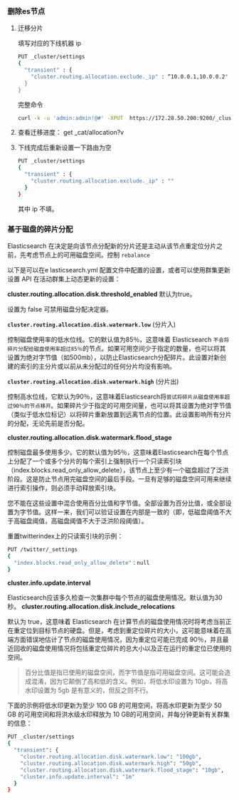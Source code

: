 ### 删除es节点

1. 迁移分片

   填写对应的下线机器 ip

   ```sh
   PUT _cluster/settings
   {
     "transient" : {
       "cluster.routing.allocation.exclude._ip" : “10.0.0.1,10.0.0.2"
     }
   }
   ```

   完整命令

   ```sh
   curl -k -u 'admin:admin!@#' -XPUT  https://172.28.50.200:9200/_cluster/settings -d '{"transient":{"cluster.routing.allocation.exclude._ip":"172.29.50.131,172.29.50.129,172.29.50.132,172.29.50.127,172.29.50.134,172.29.50.133,172.29.50.128"}}
   
   ```

2. 查看迁移进度：
   get _cat/allocation?v

3. 下线完成后重新设置一下路由为空

   ```sh
   PUT _cluster/settings
   {
     "transient" : {
       "cluster.routing.allocation.exclude._ip" : ""
     }
   }
   ```

   其中 ip 不填。



### 基于磁盘的碎片分配

Elasticsearch 在决定是向该节点分配新的分片还是主动从该节点重定位分片之前，先考虑节点上的可用磁盘空间。控制 `rebalance`

以下是可以在e lasticsearch.yml 配置文件中配置的设置，或者可以使用群集更新设置 API 在活动群集上动态更新的设置：

**cluster.routing.allocation.disk.threshold_enabled**
默认为true。

设置为 false 可禁用磁盘分配决定器。

**`cluster.routing.allocation.disk.watermark.low`**  (分片入)

控制磁盘使用率的低水位线。它的默认值为85％，这意味着 Elasticsearch `不会将碎片分配给磁盘使用率超过85％`的节点。如果可用空间少于指定的数量，也可以将其设置为绝对字节值（如500mb），以防止Elasticsearch分配碎片。此设置对新创建的索引的主分片或以前从未分配过的任何分片均没有影响。

**`cluster.routing.allocation.disk.watermark.high`**  (分片出)

控制高水位线，它默认为90％，这意味着Elasticsearch将`尝试将碎片从磁盘使用率超过90％的节点移开`。如果碎片少于指定的可用空间量，也可以将其设置为绝对字节值（类似于低水位标记）以将碎片重新放置到远离节点的位置。此设置影响所有分片的分配，无论先前是否分配。

**cluster.routing.allocation.disk.watermark.flood_stage** 

控制磁盘最多使用多少。它的默认值为95％，这意味着Elasticsearch在每个节点上分配了一个或多个分片的每个索引上强制执行一个只读索引块（index.blocks.read_only_allow_delete），该节点上至少有一个磁盘超过了泛洪阶段。这是防止节点用完磁盘空间的最后手段。一旦有足够的磁盘空间可用来继续进行索引操作，则必须手动释放索引块。

您不能在这些设置中混合使用百分比值和字节值。全部设置为百分比值，或全部设置为字节值。这样一来，我们可以验证设置在内部是一致的（即，低磁盘阈值不大于高磁盘阈值，高磁盘阈值不大于泛洪阶段阈值）。

重置twitterindex上的只读索引块的示例：

```sh
PUT /twitter/_settings
{
  "index.blocks.read_only_allow_delete"：null
}
```

**cluster.info.update.interval**

Elasticsearch应该多久检查一次集群中每个节点的磁盘使用情况。默认值为30秒。
**cluster.routing.allocation.disk.include_relocations**

默认为 true，这意味着 Elasticsearch 在计算节点的磁盘使用情况时将考虑当前正在重定位到目标节点的硬盘。但是，考虑到重定位碎片的大小，这可能意味着在高端方面错误地估计了节点的磁盘使用情况，因为重定位可能已完成 90％，并且最近回收的磁盘使用情况将包括重定位碎片的总大小以及正在运行的重定位已使用的空间。

> 百分比值是指已使用的磁盘空间，而字节值是指可用磁盘空间。这可能会造成混淆，因为它颠倒了高和低的含义。例如，将低水印设置为 10gb，将高水印设置为 5gb 是有意义的，但反之则不行。

下面的示例将低水印更新为至少 100 GB 的可用空间，将高水印更新为至少 50 GB 的可用空间和将洪水级水印释放为 10 GB的可用空间，并每分钟更新有关群集的信息：

```sh
PUT _cluster/settings
{
  "transient": {
    "cluster.routing.allocation.disk.watermark.low": "100gb",
    "cluster.routing.allocation.disk.watermark.high": "50gb",
    "cluster.routing.allocation.disk.watermark.flood_stage": "10gb",
    "cluster.info.update.interval": "1m"
  }
}
```



